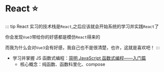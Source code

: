 # React :star:
::: tip React
实习的技术栈是`React`,之后应该就会开始系统的学习并实践`React`了

你会发现`Vue3`带给你的好感都是模仿`React`得来的

而我为什么会对`Vue3`会有好感，我自己也不是很清楚，也许，这就是喜欢吧！
:::

- 学习并掌握 JS 函数式编程：[简明 JavaScript 函数式编程——入门篇](https://juejin.cn/post/6844903936378273799)
  - 核心概念：纯函数、函数科里化、compose

